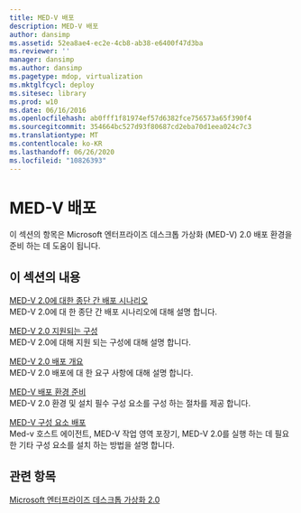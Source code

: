 ```yaml
---
title: MED-V 배포
description: MED-V 배포
author: dansimp
ms.assetid: 52ea8ae4-ec2e-4cb8-ab38-e6400f47d3ba
ms.reviewer: ''
manager: dansimp
ms.author: dansimp
ms.pagetype: mdop, virtualization
ms.mktglfcycl: deploy
ms.sitesec: library
ms.prod: w10
ms.date: 06/16/2016
ms.openlocfilehash: ab0fff1f81974ef57d6382fce756573a65f390f4
ms.sourcegitcommit: 354664bc527d93f80687cd2eba70d1eea024c7c3
ms.translationtype: MT
ms.contentlocale: ko-KR
ms.lasthandoff: 06/26/2020
ms.locfileid: "10826393"
---
```

# MED-V 배포


이 섹션의 항목은 Microsoft 엔터프라이즈 데스크톱 가상화 (MED-V) 2.0 배포 환경을 준비 하는 데 도움이 됩니다.

## 이 섹션의 내용


<a href="" id="end-to-end-deployment-scenario-for-med-v-2-0"></a>[MED-V 2.0에 대한 종단 간 배포 시나리오](end-to-end-deployment-scenario-for-med-v-20.md)  
MED-V 2.0에 대 한 종단 간 배포 시나리오에 대해 설명 합니다.

<a href="" id="med-v-2-0-supported-configurations"></a>[MED-V 2.0 지원되는 구성](med-v-20-supported-configurations.md)  
MED-V 2.0에 대해 지원 되는 구성에 대해 설명 합니다.

<a href="" id="med-v-2-0-deployment-overview"></a>[MED-V 2.0 배포 개요](med-v-20-deployment-overview.md)  
MED-V 2.0 배포에 대 한 요구 사항에 대해 설명 합니다.

<a href="" id="prepare-the-deployment-environment-for-med-v"></a>[MED-V 배포 환경 준비](prepare-the-deployment-environment-for-med-v.md)  
MED-V 2.0 환경 및 설치 필수 구성 요소를 구성 하는 절차를 제공 합니다.

<a href="" id="deploy-the-med-v-components"></a>[MED-V 구성 요소 배포](deploy-the-med-v-components.md)  
Med-v 호스트 에이전트, MED-V 작업 영역 포장기, MED-V 2.0를 실행 하는 데 필요한 기타 구성 요소를 설치 하는 방법을 설명 합니다.

## 관련 항목


[Microsoft 엔터프라이즈 데스크톱 가상화 2.0](index.md)

 

 





